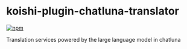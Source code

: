 # koishi-plugin-chatluna-translator

[![npm](https://img.shields.io/npm/v/koishi-plugin-chatluna-translator?style=flat-square)](https://www.npmjs.com/package/koishi-plugin-chatluna-translator)

Translation services powered by the large language model in chatluna

